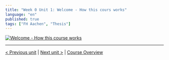 ```yaml
---
title: "Week 0 Unit 1: Welcome - How this cours works"
language: "en"
published: true
tags: ["FH Aachen", "Thesis"]
---
```


[![Welcome - How this course works](https://img.youtube.com/vi/Vco79J3ibH0/hqdefault.jpg)](https://youtu.be/Vco79J3ibH0)

---

[< Previous unit](/teaching/python-mooc/week0_welcome_to_week_0) | [Next unit >](/teaching/python-mooc/week0_unit2_installing_python_and_jupyter) |
[Course Overview](/teaching/python-mooc)